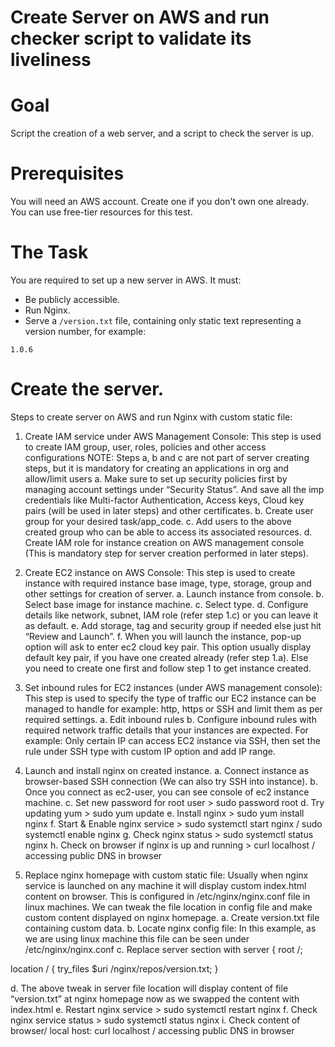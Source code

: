﻿Create Server on AWS and run checker script to validate its liveliness
======================================================================

# Goal

Script the creation of a web server, and a script to check the server is up.

# Prerequisites

You will need an AWS account. Create one if you don't own one already. You can use free-tier resources for this test.

# The Task

You are required to set up a new server in AWS. It must:

* Be publicly accessible.
* Run Nginx.
* Serve a `/version.txt` file, containing only static text representing a version number, for example:

```
1.0.6
```

# Create the server.

Steps to create server on AWS and run Nginx with custom static file:
1. Create IAM service under AWS Management Console: This step is used to create IAM group, user, roles, policies and other access configurations 
NOTE: Steps a, b and c are not part of server creating steps, but it is mandatory for creating an applications in org and allow/limit users 
a. Make sure to set up security policies first by managing account settings under “Security Status”. And save all the imp credentials like Multi-factor Authentication, Access keys, Cloud key pairs (will be used in later steps) and other certificates.
b. Create user group for your desired task/app_code.
c. Add users to the above created group who can be able to access its associated resources.
d. Create IAM role for instance creation on AWS management console (This is mandatory step for server creation performed in later steps).

2. Create EC2 instance on AWS Console: This step is used to create instance with required instance base image, type, storage, group and other settings for creation of server.
a. Launch instance from console.
b. Select base image for instance machine. 
c.  Select type.
d. Configure details like network, subnet, IAM role (refer step 1.c) or you can leave it as default.
e. Add storage, tag and security group if needed else just hit “Review and Launch”.
f. When you will launch the instance, pop-up option will ask to enter ec2 cloud key pair. This option usually display default key pair, if you have one created already (refer step 1.a). Else you need to create one first and follow step 1 to get instance created.

3. Set inbound rules for EC2 instances (under AWS management console): This step is used to specify the type of traffic our EC2 instance can be managed to handle for example: http, https or SSH and limit them as per required settings.
a. Edit inbound rules
b. Configure inbound rules with required network traffic details that your instances are expected. For example: Only certain IP can access EC2 instance via SSH, then set the rule under SSH type with custom IP option and add IP range.

4. Launch and install nginx on created instance.
a. Connect instance as browser-based SSH connection (We can also try SSH into instance).
b. Once you connect as ec2-user, you can see console of ec2 instance machine. 
c. Set new password for root user > sudo password root
d. Try updating yum > sudo yum update
e. Install nginx > sudo yum install nginx
f. Start & Enable nginx service > sudo systemctl start nginx / sudo systemctl enable nginx
g. Check nginx status > sudo systemctl status nginx
h. Check on browser if nginx is up and running > curl localhost / accessing public DNS in browser
5. Replace nginx homepage with custom static file: Usually when nginx service is launched on any machine it will display custom index.html content on browser. This is configured in /etc/nginx/nginx.conf file in linux machines. We can tweak the file location in config file and make custom content displayed on nginx homepage. 
a. Create version.txt file containing custom data.
b. Locate nginx config file: In this example, as we are using linux machine this file can be seen under /etc/nginx/nginx.conf
c. Replace server section with 
server {
root	/;
       
location / {
try_files $uri /nginx/repos/version.txt;
}

d. The above tweak in server file location will display content of file “version.txt” at nginx homepage now as we swapped the content with index.html
e. Restart nginx service > sudo systemctl restart nginx
f. Check nginx service status > sudo systemctl status nginx
i. Check content of browser/ local host: curl localhost / accessing public DNS in browser


